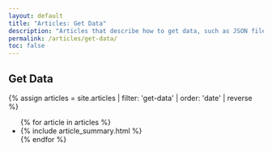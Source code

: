 ```yaml
---
layout: default
title: "Articles: Get Data"
description: "Articles that describe how to get data, such as JSON files."
permalink: /articles/get-data/
toc: false
---
```


<div class="break-80">
  <h2>Get Data</h2>
  {% assign articles = site.articles | filter: 'get-data' | order: 'date' | reverse %}
  <ul class="nav-list">
    {% for article in articles %}
      <li>{% include article_summary.html %}</li>
    {% endfor %}
  </ul>
</div>
